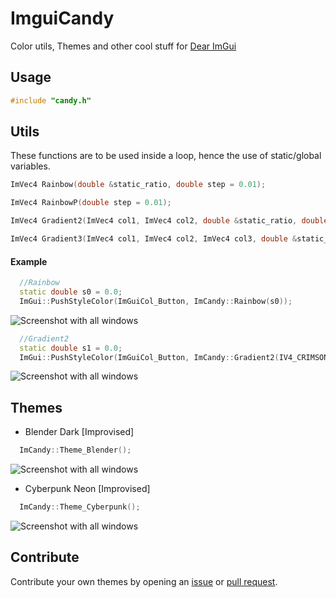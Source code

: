 # ImguiCandy
Color utils, Themes and other cool stuff for [Dear ImGui](https://github.com/ocornut/imgui)
## Usage
```cpp
#include "candy.h"
```
## Utils
These functions are to be used inside a loop, hence the use of static/global variables.
```cpp
ImVec4 Rainbow(double &static_ratio, double step = 0.01);

ImVec4 RainbowP(double step = 0.01);

ImVec4 Gradient2(ImVec4 col1, ImVec4 col2, double &static_ratio, double step = 0.01);

ImVec4 Gradient3(ImVec4 col1, ImVec4 col2, ImVec4 col3, double &static_ratio, double step = 0.01);
```
#### Example
```cpp
  //Rainbow
  static double s0 = 0.0;
  ImGui::PushStyleColor(ImGuiCol_Button, ImCandy::Rainbow(s0));
```
![Screenshot with all windows](https://user-images.githubusercontent.com/64605172/145681647-b9445ec7-5f4d-4c5f-98b8-eea840503392.gif)
```cpp
  //Gradient2
  static double s1 = 0.0;
  ImGui::PushStyleColor(ImGuiCol_Button, ImCandy::Gradient2(IV4_CRIMSON, IV4_BUBBLEGUM, s1));
```
![Screenshot with all windows](https://user-images.githubusercontent.com/64605172/145681640-cfc019dc-99ba-41a2-a06a-8847867aa6f3.gif)
## Themes
 - Blender Dark [Improvised]
```cpp
  ImCandy::Theme_Blender();
```
![Screenshot with all windows](https://user-images.githubusercontent.com/64605172/145681657-dc9786ae-5f79-4eca-90a6-197579b94fa5.png)
 - Cyberpunk Neon [Improvised]
```cpp
  ImCandy::Theme_Cyberpunk();
```
![Screenshot with all windows](https://user-images.githubusercontent.com/64605172/145681654-2ebea5fc-ec99-44ba-a808-d20721415f6c.png)
## Contribute
Contribute your own themes by opening an [issue](https://github.com/Raais/ImguiCandy/issues) or [pull request](https://github.com/Raais/ImguiCandy/pulls).
